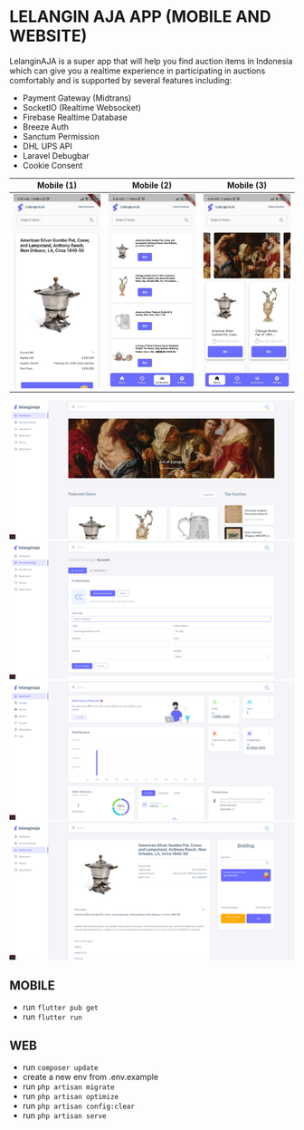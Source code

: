# LELANGIN AJA APP (MOBILE AND WEBSITE)

LelanginAJA is a super app that will help you find auction items in Indonesia which can give you a realtime experience in participating in auctions comfortably and is supported by several features including:
- Payment Gateway (Midtrans)
- SocketIO (Realtime Websocket)
- Firebase Realtime Database
- Breeze Auth
- Sanctum Permission
- DHL UPS API
- Laravel Debugbar
- Cookie Consent


Mobile (1)                                              |  Mobile (2)                                       |  Mobile (3)
:------------------------------------------------------:|:------------------------------------------------: |:-----------------------------------------------:
![MOBILE](preview/photo_2023-02-15_09-41-20.jpg)        |  ![MOBILE](preview/photo_2023-02-15_09-41-22.jpg) | ![MOBILE](preview/photo_2023-02-15_09-41-24.jpg)

![WEB](preview/1.png)
![WEB](preview/2.png)
![WEB](preview/3.png)
![WEB](preview/4.png)


## MOBILE 
- run `flutter pub get`
- run `flutter run`


## WEB
- run `composer update`
- create a new env from .env.example
- run `php artisan migrate`
- run `php artisan optimize`
- run `php artisan config:clear`
- run `php artisan serve`